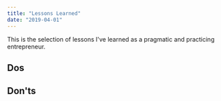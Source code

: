 ```yaml
---
title: "Lessons Learned"
date: "2019-04-01"
---
```


This is the selection of lessons I've learned as a pragmatic and practicing entrepreneur.

## Dos

## Don'ts
